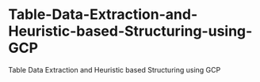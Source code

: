 # Table-Data-Extraction-and-Heuristic-based-Structuring-using-GCP
Table Data Extraction and Heuristic based Structuring using GCP

